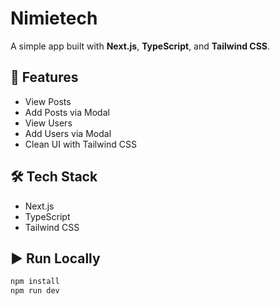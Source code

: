 # Nimietech

A simple app built with **Next.js**, **TypeScript**, and **Tailwind CSS**.

## 🚀 Features

- View Posts  
- Add Posts via Modal  
- View Users  
- Add Users via Modal
- Clean UI with Tailwind CSS

## 🛠 Tech Stack

- Next.js  
- TypeScript  
- Tailwind CSS  

## ▶️ Run Locally

```bash
npm install
npm run dev
